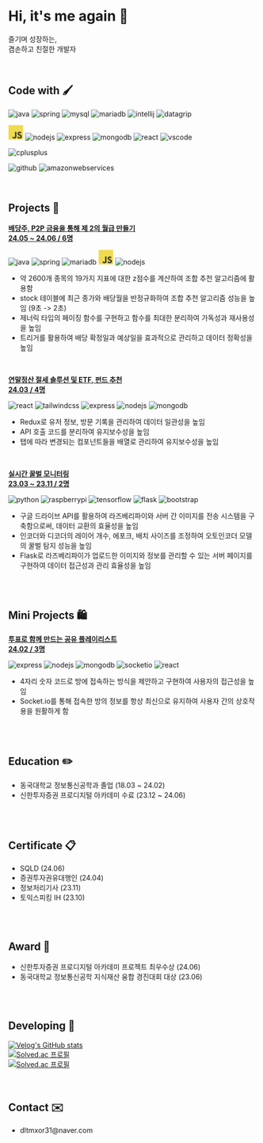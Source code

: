 <h1> Hi, it's me again 👋 </h1>

<div>
  <p>
    즐기며 성장하는, <br/>
    겸손하고 친절한 개발자 
  </p>
</div><br/>

<h2> Code with 🖌️ </h2>
<div>
  <p>
    <img src="https://cdn.jsdelivr.net/gh/devicons/devicon@latest/icons/java/java-original.svg" alt="java" width="30"/>
    <img src="https://cdn.jsdelivr.net/gh/devicons/devicon@latest/icons/spring/spring-original.svg" alt="spring" width="30"/>
    <img src="https://cdn.jsdelivr.net/gh/devicons/devicon@latest/icons/mysql/mysql-original.svg" alt="mysql" width="30"/>
    <img src="https://cdn.jsdelivr.net/gh/devicons/devicon@latest/icons/mariadb/mariadb-original.svg" alt="mariadb" width="30"/>
    <img src="https://cdn.jsdelivr.net/gh/devicons/devicon@latest/icons/intellij/intellij-original.svg" alt="intellij" width="30"/>
    <img src="https://cdn.jsdelivr.net/gh/devicons/devicon@latest/icons/datagrip/datagrip-original.svg" alt="datagrip" width="30"/>
  </p>
  <p>
    <img src="https://raw.githubusercontent.com/devicons/devicon/master/icons/javascript/javascript-original.svg" alt="javascript" width="30"/>
    <img src="https://cdn.jsdelivr.net/gh/devicons/devicon@latest/icons/nodejs/nodejs-plain-wordmark.svg" alt="nodejs" width="30"/>
    <img src="https://cdn.jsdelivr.net/gh/devicons/devicon@latest/icons/express/express-original.svg" alt="express" width="30"/>
    <img src="https://cdn.jsdelivr.net/gh/devicons/devicon@latest/icons/mongodb/mongodb-original.svg" alt="mongodb" width="30"/>
    <img src="https://cdn.jsdelivr.net/gh/devicons/devicon@latest/icons/react/react-original.svg" alt="react" width="30"/>
    <img src="https://cdn.jsdelivr.net/gh/devicons/devicon@latest/icons/vscode/vscode-original.svg" alt="vscode" width="30"/>
  </p>
  <p>
    <img src="https://cdn.jsdelivr.net/gh/devicons/devicon@latest/icons/cplusplus/cplusplus-original.svg" alt="cplusplus" width="30"/>
  </p>
  <p>
    <img src="https://cdn.jsdelivr.net/gh/devicons/devicon@latest/icons/github/github-original.svg" alt="github" width="30"/>
    <img src="https://cdn.jsdelivr.net/gh/devicons/devicon@latest/icons/amazonwebservices/amazonwebservices-original-wordmark.svg" alt="amazonwebservices" width="30"/>
  </p>
</div><br/>

<h2> Projects 🎁 </h2>
<div>
  <p><a href="https://github.com/PDA-Dontouch"><strong>
    배당주, P2P 금융을 통해 제 2의 월급 만들기<br/>
    24.05 ~ 24.06 / 6명
  </strong></a></p>
  <p>
    <img src="https://cdn.jsdelivr.net/gh/devicons/devicon@latest/icons/java/java-original.svg" alt="java" width="30"/>
    <img src="https://cdn.jsdelivr.net/gh/devicons/devicon@latest/icons/spring/spring-original.svg" alt="spring" width="30"/>
    <img src="https://cdn.jsdelivr.net/gh/devicons/devicon@latest/icons/mariadb/mariadb-original.svg" alt="mariadb" width="30"/>
    <img src="https://raw.githubusercontent.com/devicons/devicon/master/icons/javascript/javascript-original.svg" alt="javascript" width="30"/>
    <img src="https://cdn.jsdelivr.net/gh/devicons/devicon@latest/icons/nodejs/nodejs-plain-wordmark.svg" alt="nodejs" width="30"/>
  </p>
  <ul>
    <li>약 2600개 종목의 19가지 지표에 대한 z점수를 계산하여 조합 추천 알고리즘에 활용함</li>
    <li>stock 테이블에 최근 종가와 배당월을 반정규화하여 조합 추천 알고리즘 성능을 높임 (9초 -> 2초)</li>
    <li>제너릭 타입의 페이징 함수를 구현하고 함수를 최대한 분리하여 가독성과 재사용성을 높임</li>
    <li>트리거를 활용하여 배당 확정일과 예상일을 효과적으로 관리하고 데이터 정확성을 높임</li>
  </ul>
</div><br/>
<div>
  <p><a href="https://github.com/13th-month-lucky"><strong>
    연말정산 절세 솔루션 및 ETF, 펀드 추천<br/>
    24.03 / 4명
  </strong></a></p>
  <p>
    <img src="https://cdn.jsdelivr.net/gh/devicons/devicon@latest/icons/react/react-original.svg" alt="react" width="30"/>
    <img src="https://cdn.jsdelivr.net/gh/devicons/devicon@latest/icons/tailwindcss/tailwindcss-original.svg" alt="tailwindcss" width="30"/>
    <img src="https://cdn.jsdelivr.net/gh/devicons/devicon@latest/icons/express/express-original.svg" alt="express" width="30"/>
    <img src="https://cdn.jsdelivr.net/gh/devicons/devicon@latest/icons/nodejs/nodejs-plain-wordmark.svg" alt="nodejs" width="30"/>
    <img src="https://cdn.jsdelivr.net/gh/devicons/devicon@latest/icons/mongodb/mongodb-original.svg" alt="mongodb" width="30"/>
  </p>
  <ul>
    <li>Redux로 유저 정보, 방문 기록을 관리하여 데이터 일관성을 높임</li>
    <li>API 호출 코드를 분리하여 유지보수성을 높임</li>
    <li>탭에 따라 변경되는 컴포넌트들을 배열로 관리하여 유지보수성을 높임</li>
  </ul>
</div><br/>
<div>
  <p><a href="https://github.com/seungtoctoc/monitoring-bee"><strong>
    실시간 꿀벌 모니터링<br/>
    23.03 ~ 23.11 / 2명
  </strong></a></p>
  <p>
    <img src="https://cdn.jsdelivr.net/gh/devicons/devicon@latest/icons/python/python-original.svg" alt="python" width="30"/>
    <img src="https://cdn.jsdelivr.net/gh/devicons/devicon@latest/icons/raspberrypi/raspberrypi-original.svg"
    alt="raspberrypi" width="30"/>
    <img src="https://cdn.jsdelivr.net/gh/devicons/devicon@latest/icons/tensorflow/tensorflow-original.svg"
    alt="tensorflow" width="30"/>
    <img src="https://cdn.jsdelivr.net/gh/devicons/devicon@latest/icons/flask/flask-original.svg"
    alt="flask" width="30"/>
    <img src="https://cdn.jsdelivr.net/gh/devicons/devicon@latest/icons/bootstrap/bootstrap-original.svg" alt="bootstrap" width="30"/>
  </p>
  <ul>
    <li>구글 드라이브 API를 활용하여 라즈베리파이와 서버 간 이미지를 전송 시스템을 구축함으로써, 데이터 교환의 효율성을 높임</li>
    <li>인코더와 디코더의 레이어 개수, 에포크, 배치 사이즈를 조정하여 오토인코더 모델의 꿀벌 탐지 성능을 높임</li>
    <li>Flask로 라즈베리파이가 업로드한 이미지와 정보를 관리할 수 있는 서버 페이지를 구현하여 데이터 접근성과 관리 효율성을 높임</li>
  </ul>
</div><br/><br/>

<h2> Mini Projects 🛍️ </h2>
<div>
  <p><a href="https://github.com/pick-playlist"><strong>
    투표로 함께 만드는 공유 플레이리스트<br/>
    24.02 / 3명
  </strong></a></p>
  <p>
    <img src="https://cdn.jsdelivr.net/gh/devicons/devicon@latest/icons/express/express-original.svg" alt="express" width="30"/>
    <img src="https://cdn.jsdelivr.net/gh/devicons/devicon@latest/icons/nodejs/nodejs-plain-wordmark.svg" alt="nodejs" width="30"/>
    <img src="https://cdn.jsdelivr.net/gh/devicons/devicon@latest/icons/mongodb/mongodb-original.svg" alt="mongodb" width="30"/>
    <img src="https://cdn.jsdelivr.net/gh/devicons/devicon@latest/icons/socketio/socketio-original.svg" alt="socketio" width="30"/>
    <img src="https://cdn.jsdelivr.net/gh/devicons/devicon@latest/icons/react/react-original.svg" alt="react" width="30"/>
  </p>
  <ul>
    <li>4자리 숫자 코드로 방에 접속하는 방식을 제안하고 구현하여 사용자의 접근성을 높임</li>
    <li>Socket.io를 통해 접속한 방의 정보를 항상 최신으로 유지하여 사용자 간의 상호작용을 원활하게 함</li>
  </ul>
</div><br/><br/>

<h2> Education ✏️ </h2>
<ul>
  <li>동국대학교 정보통신공학과 졸업 (18.03 ~ 24.02)</li>
  <li>신한투자증권 프로디지털 아카데미 수료 (23.12 ~ 24.06)</li>
</ul><br/><br/>

<h2> Certificate 📋 </h2>
<ul>
  <li>SQLD (24.06)</li>
  <li>증권투자권유대행인 (24.04)</li>
  <li>정보처리기사 (23.11)</li>
  <li>토익스피킹 IH (23.10)</li>
</ul><br/><br/>

<h2> Award 🎉 </h2>
<ul>
  <li>신한투자증권 프로디지털 아카데미 프로젝트 최우수상 (24.06)</li>
  <li>동국대학교 정보통신공학 지식재산 융합 경진대회 대상 (23.06)</li>
</ul><br/><br/>

<h2> Developing 🤔 </h2>

[![Velog's GitHub stats](https://velog-readme-stats.vercel.app/api?name=seungtoctoc)](https://github.com=seungtoctoc/velog-readme-stats)<br/>
[![Solved.ac
프로필](http://mazassumnida.wtf/api/v2/generate_badge?boj=dltmxor31)](https://solved.ac/dltmxor31)<br/>
[![Solved.ac
프로필](http://mazassumnida.wtf/api/v2/generate_badge?boj=seungtoctoc)](https://solved.ac/seungtoctoc)<br/><br/><br/>


<h2> Contact ✉️ </h2>
<ul>
  <li>dltmxor31@naver.com</li>
</ul><br/><br/>